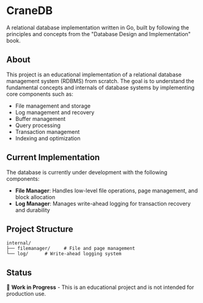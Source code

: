 # CraneDB

A relational database implementation written in Go, built by following the principles and concepts from the "Database Design and Implementation" book.

## About

This project is an educational implementation of a relational database management system (RDBMS) from scratch. The goal is to understand the fundamental concepts and internals of database systems by implementing core components such as:

- File management and storage
- Log management and recovery
- Buffer management
- Query processing
- Transaction management
- Indexing and optimization

## Current Implementation

The database is currently under development with the following components:

- **File Manager**: Handles low-level file operations, page management, and block allocation
- **Log Manager**: Manages write-ahead logging for transaction recovery and durability

## Project Structure

```
internal/
├── filemanager/     # File and page management
└── log/      # Write-ahead logging system
```

## Status

🚧 **Work in Progress** - This is an educational project and is not intended for production use.

